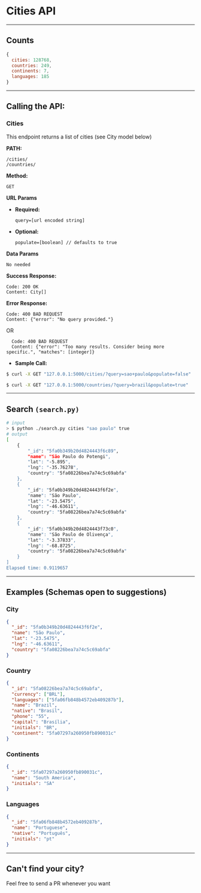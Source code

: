 # Cities API

---
## Counts

```javascript
{
  cities: 128768,
  countries: 249,
  continents: 7,
  languages: 185
}
```
---
## Calling the API:

### **Cities**

This endpoint returns a list of cities (see City model below)

**PATH:**

    /cities/
    /countries/

**Method:** 

    GET

**URL Params**

- **Required:**

      query=[url encoded string]

- **Optional:**

      populate=[boolean] // defaults to true

**Data Params**

    No needed

**Success Response:**

    Code: 200 OK
    Content: City[]

**Error Response:**

    Code: 400 BAD REQUEST
    Content: {"error": "No query provided."}

  OR

      Code: 400 BAD REQUEST
      Content: {"error": "Too many results. Consider being more specific.", "matches": [integer]}

- **Sample Call:**

```bash
$ curl -X GET "127.0.0.1:5000/cities/?query=sao+paulo&populate=false"
```
```bash
$ curl -X GET "127.0.0.1:5000/countries/?query=brazil&populate=true"
```
---
## Search `(search.py)`

```bash
# input
> $ python ./search.py cities "sao paulo" true
# output
[
    {
        "_id": "5fa0b349b20d4824443f6c89",
        "name": "São Paulo do Potengi",
        "lat": "-5.895",
        "lng": "-35.76278",
        "country": "5fa08226bea7a74c5c69abfa"
    },
    {
        "_id": "5fa0b349b20d4824443f6f2e",
        "name": "São Paulo",
        "lat": "-23.5475",
        "lng": "-46.63611",
        "country": "5fa08226bea7a74c5c69abfa"
    },
    {
        "_id": "5fa0b349b20d4824443f73c0",
        "name": "São Paulo de Olivença",
        "lat": "-3.37833",
        "lng": "-68.8725",
        "country": "5fa08226bea7a74c5c69abfa"
    }
]
Elapsed time: 0.9119657
```
---
## Examples (Schemas open to suggestions)

### City

```json
{
  "_id": "5fa0b349b20d4824443f6f2e",
  "name": "São Paulo",
  "lat": "-23.5475",
  "lng": "-46.63611",
  "country": "5fa08226bea7a74c5c69abfa"
}
```

### Country

```json
{
  "_id": "5fa08226bea7a74c5c69abfa",
  "currency": ["BRL"],
  "languages": ["5fa06fb848b4572eb409287b"],
  "name": "Brazil",
  "native": "Brasil",
  "phone": "55",
  "capital": "Brasília",
  "initials": "BR",
  "continent": "5fa07297a260950fb890031c"
}
```

### Continents

```json
{
  "_id": "5fa07297a260950fb890031c",
  "name": "South America",
  "initials": "SA"
}
```

### Languages

```json
{
  "_id": "5fa06fb848b4572eb409287b",
  "name": "Portuguese",
  "native": "Português",
  "initials": "pt"
}
```
---
## Can't find your city?

Feel free to send a PR whenever you want

